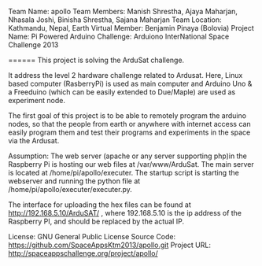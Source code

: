 Team Name: apollo
Team Members: Manish Shrestha, Ajaya Maharjan, Nhasala Joshi, Binisha Shrestha, Sajana Maharjan
Team Location: Kathmandu, Nepal, Earth
Virtual Member: Benjamin Pinaya (Bolovia)
Project Name: Pi Powered Arduino
Challenge: Arduiono
InterNational Space Challenge 2013

======
This project is solving the ArduSat challenge.

It address the level 2 hardware challenge related to Ardusat. Here, Linux based computer (RasberryPi) is used as main computer and Arduino Uno & a Freeduino (which can be easily extended to Due/Maple) are used as experiment node.

The first goal of this project is to be able to remotely program the arduino nodes, so that the people from earth or anywhere with internet access can easily program them and test their programs and experiments in the space via the Ardusat.


Assumption:
The web server (apache or any server supporting php)in the Raspberry Pi is hosting our web files at  /var/www/ArduSat. The main server is located at /home/pi/apollo/executer. The startup script is starting the webserver and running the python file at  /home/pi/apollo/executer/executer.py.

The interface for uploading the hex files can be found at http://192.168.5.10/ArduSAT/ , where 192.168.5.10 is the ip address of the Raspberry PI, and should be replaced by the actual IP.


License: GNU General Public License
Source Code: https://github.com/SpaceAppsKtm2013/apollo.git
Project URL: http://spaceappschallenge.org/project/apollo/
